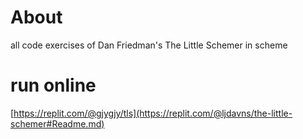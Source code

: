 # About
all code exercises of Dan Friedman's The Little Schemer in scheme  
# run online 
[https://replit.com/@gjygjy/tls](https://replit.com/@ljdavns/the-little-schemer#Readme.md)